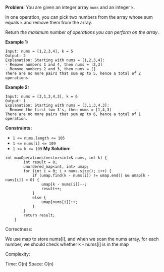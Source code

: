 **Problem:**
You are given an integer array `nums` and an integer `k`.

In one operation, you can pick two numbers from the array whose sum equals `k` and remove them from the array.

Return *the maximum number of operations you can perform on the array*.

 

**Example 1:**

```
Input: nums = [1,2,3,4], k = 5
Output: 2
Explanation: Starting with nums = [1,2,3,4]:
- Remove numbers 1 and 4, then nums = [2,3]
- Remove numbers 2 and 3, then nums = []
There are no more pairs that sum up to 5, hence a total of 2 operations.
```

**Example 2:**

```
Input: nums = [3,1,3,4,3], k = 6
Output: 1
Explanation: Starting with nums = [3,1,3,4,3]:
- Remove the first two 3's, then nums = [1,4,3]
There are no more pairs that sum up to 6, hence a total of 1 operation.
```

 

**Constraints:**

- `1 <= nums.length <= 105`
- `1 <= nums[i] <= 109`
- `1 <= k <= 109`
**My Solution:**
```
int maxOperations(vector<int>& nums, int k) {
        int result = 0;
        unordered_map<int, int> umap;
        for (int i = 0; i < nums.size(); i++) {
            if (umap.find(k - nums[i]) != umap.end() && umap[k - nums[i]] > 0) {
                umap[k - nums[i]]--;
                result++;
            }
            else {
                umap[nums[i]]++;
            }
        }
        return result;
    }
```
Correctness:

We use map to store nums[i], and when we scan the nums array, for each number, we should check whether k - nums[i] is in the map

Complexity:

Time: O(n)
Space: O(n)